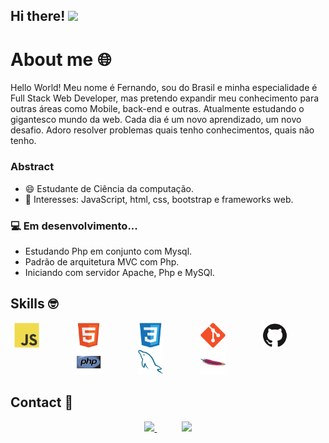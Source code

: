 ## Hi there! <img src="https://raw.githubusercontent.com/iampavangandhi/iampavangandhi/master/gifs/Hi.gif" width="30px"></h2>

# About me 🌐

Hello World! Meu nome é Fernando, sou do Brasil e minha especialidade é Full Stack Web Developer, mas pretendo expandir meu conhecimento para outras áreas como Mobile, back-end e outras. 
Atualmente estudando o gigantesco mundo da web. Cada dia é um novo aprendizado, um novo desafio.
Adoro resolver problemas quais tenho conhecimentos, quais não tenho.
### Abstract

- 😄 Estudante de Ciência da computação.
- 💓 Interesses: JavaScript, html, css, bootstrap e frameworks web.

### 💻 Em desenvolvimento...

- Estudando Php em conjunto com Mysql.
- Padrão de arquitetura MVC com Php.
- Iniciando com servidor Apache, Php e MySQl.

## Skills :nerd_face:

<p align="center">
    <img height="40" src="https://raw.githubusercontent.com/devicons/devicon/master/icons/javascript/javascript-original.svg">
    &nbsp;&nbsp;&nbsp;&nbsp;&nbsp;&nbsp;&nbsp;&nbsp;&nbsp;&nbsp;&nbsp;&nbsp;&nbsp;
    <img height="40" src="https://raw.githubusercontent.com/devicons/devicon/master/icons/html5/html5-original.svg">
    &nbsp;&nbsp;&nbsp;&nbsp;&nbsp;&nbsp;&nbsp;&nbsp;&nbsp;&nbsp;&nbsp;&nbsp;&nbsp;
    <img height="40" src="https://raw.githubusercontent.com/devicons/devicon/master/icons/css3/css3-original.svg">
    &nbsp;&nbsp;&nbsp;&nbsp;&nbsp;&nbsp;&nbsp;&nbsp;&nbsp;&nbsp;&nbsp;&nbsp;&nbsp;
    <img height="40" src="https://raw.githubusercontent.com/devicons/devicon/master/icons/git/git-original.svg">
    &nbsp;&nbsp;&nbsp;&nbsp;&nbsp;&nbsp;&nbsp;&nbsp;&nbsp;&nbsp;&nbsp;&nbsp;&nbsp;
    <img height="40" src="https://raw.githubusercontent.com/devicons/devicon/master/icons/github/github-original.svg">
    &nbsp;&nbsp;&nbsp;&nbsp;&nbsp;&nbsp;&nbsp;&nbsp;&nbsp;&nbsp;&nbsp;&nbsp;&nbsp;
    <img height="40" src="https://raw.githubusercontent.com/devicons/devicon/master/icons/php/php-original.svg">
    &nbsp;&nbsp;&nbsp;&nbsp;&nbsp;&nbsp;&nbsp;&nbsp;&nbsp;&nbsp;&nbsp;&nbsp;&nbsp;
    <img height="40" src="https://raw.githubusercontent.com/devicons/devicon/master/icons/mysql/mysql-original.svg">
    &nbsp;&nbsp;&nbsp;&nbsp;&nbsp;&nbsp;&nbsp;&nbsp;&nbsp;&nbsp;&nbsp;&nbsp;&nbsp;
    <img height="40" src="https://raw.githubusercontent.com/devicons/devicon/master/icons/apache/apache-original.svg">
    &nbsp;&nbsp;&nbsp;&nbsp;&nbsp;&nbsp;&nbsp;&nbsp;&nbsp;&nbsp;&nbsp;&nbsp;&nbsp;
</p>

## Contact :iphone:

<p align="center">
    <a href="https://github.com/FernandoBalbino">
        <img  src="https://img.shields.io/badge/github-%23100000.svg?&style=for-the-badge&logo=github&logoColor=white&link=mailto:https://github.com/FernandoBalbino">
    </a>
    &nbsp;&nbsp;&nbsp;&nbsp;&nbsp;&nbsp;&nbsp;&nbsp;&nbsp;
    <a href="mailto:dev.fernandobalbino@gmail.com">
        <img src="https://img.shields.io/badge/gmail-D14836?&style=for-the-badge&logo=gmail&logoColor=white&link=mailto:dev.fernandobalbino@gmail.com">
    </a>
</p>
